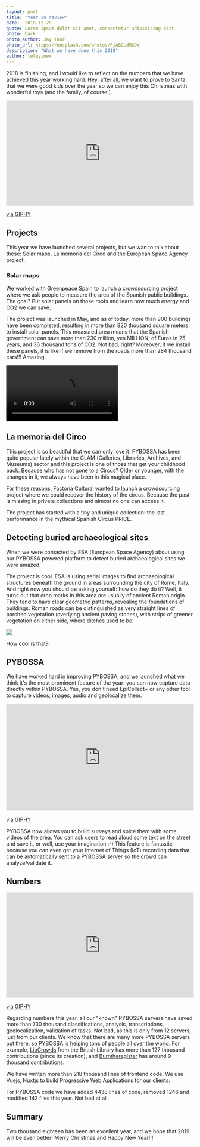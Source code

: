 ```yaml
---
layout: post
title: "Year in review"
date:  2018-12-20 
quote: Lorem ipsum dolor sit amet, consectetur adipisicing elit
photo: back
photo_author: Jay Toor
photo_url: https://unsplash.com/photos/PjABCLdM6DY
description: "What we have done this 2018"
author: teleyinex
---
```


2018 is finishing, and I would like to reflect on the numbers that we have achieved this year working hard. Hey, after all, we want to prove to Santa that we were good kids over the year so we can enjoy this Christmas with wonderful toys (and the family, of course!).

<div style="width:100%;height:0;padding-bottom:56%;position:relative;"><iframe src="https://giphy.com/embed/3ofT5EtPNBpIjC8jTy" width="100%" height="100%" style="position:absolute" frameBorder="0" class="giphy-embed" allowFullScreen></iframe></div><p><a href="https://giphy.com/gifs/filmeditor-will-ferrell-elf-3ofT5EtPNBpIjC8jTy">via GIPHY</a></p>

## Projects
This year we have launched several projects, but we wan to talk about these: Solar maps, La memoria del Circo and the European Space Agency project.

### Solar maps
We worked with Greenpeace Spain to launch a crowdsourcing project where we ask people to measure the area of the Spanish public buildings. The goal? Put solar panels on those roofs and learn how much energy and CO2 we can save. 

The project was launched in May, and as of today, more than 900 buildings have been completed, resulting in more than 820 thousand square meters to install solar panels. This measured area means that the Spanish government can save more than 230 million, yes MILLION, of Euros in 25 years, and 36 thousand tons of CO2. Not bad, right? Moreover, if we install these panels, it is like if we remove from the roads more than 284 thousand cars!!! Amazing.


<video controls style="max-width: 300px;" autoplay>
	<source src="{{site.cdn}}/assets/video/greenpeace.mp4" type="video/mp4">
</video>

## La memoria del Circo
This project is so beautiful that we can only love it. PYBOSSA has been quite popular lately within the GLAM (Galleries, Libraries, Archives, and Museums) sector and this project is one of those that get your childhood back. Because who has not gone to a Circus? Older or younger, with the changes in it, we always have been in this magical place. 

For these reasons, Factoría Cultural wanted to launch a crowdsourcing project where we could recover the history of the circus. Because the past is missing in private collections and almost no one can access it.

The project has started with a tiny and unique collection: the last performance in the mythical Spanish Circus PRICE. 

## Detecting buried archaeological sites
When we were contacted by ESA (European Space Agency) about using our PYBOSSA powered platform to detect buried archaeological sites we were amazed. 

The project is cool. ESA is using aerial images to find archaeological structures beneath the ground in areas surrounding the city of Rome, Italy. And right now you should be asking yourself: how do they do it? Well, it turns out that crop marks in this area are usually of ancient Roman origin. They tend to have clear geometric patterns, revealing the foundations of buildings. Roman roads can be distinguished as very straight lines of parched vegetation (overlying ancient paving stones), with strips of greener vegetation on either side, where ditches used to be.

<img src="https://raw.githubusercontent.com/ESA-PhiLab/pybossa-eo-browser-imagery-microtasking/master/data/CropMarkExamples.png"/>

How cool is that?!


## PYBOSSA
We have worked hard in improving PYBOSSA, and we launched what we think it's the most prominent feature of the year: you can now capture data directly within PYBOSSA. Yes, you don't need EpiCollect+ or any other tool to capture videos, images, audio and geolocalize them. 

<div style="width:100%;height:0;padding-bottom:57%;position:relative;"><iframe src="https://giphy.com/embed/WwCGttCAHbwMYsOnBz" width="100%" height="100%" style="position:absolute" frameBorder="0" class="giphy-embed" allowFullScreen></iframe></div><p><a href="https://giphy.com/gifs/WwCGttCAHbwMYsOnBz">via GIPHY</a></p>

PYBOSSA now allows you to build surveys and spice them with some videos of the area. You can ask users to read aloud some text on the street and save it, or well, use your imagination :-) This feature is fantastic because you can even get your Internet of Things (IoT) recording data that can be automatically sent to a PYBOSSA server so the crowd can analyze/validate it. 

## Numbers
<div style="width:100%;height:0;padding-bottom:56%;position:relative;"><iframe src="https://giphy.com/embed/ccQ8MSKkjHE2c" width="100%" height="100%" style="position:absolute" frameBorder="0" class="giphy-embed" allowFullScreen></iframe></div><p><a href="https://giphy.com/gifs/adventure-time-math-ccQ8MSKkjHE2c">via GIPHY</a></p>

Regarding numbers this year, all our "known" PYBOSSA servers have saved more than 730 thousand classifications, analysis, transcriptions, geolocalization, validation of tasks. Not bad, as this is only from 12 servers, just from our clients. We know that there are many more PYBOSSA servers out there, so PYBOSSA is helping tons of people all over the world. For example, [LibCrowds](https://www.libcrowds.com/) from the British Library has more than 127 thousand contributions (since its creation), and [Burntheregister](https://burntheregister.com/) has around 9 thousand contributions. 

We have written more than 218 thousand lines of frontend code. We use Vuejs, Nuxtjs to build Progressive Web Applications for our clients. 

For PYBOSSA code we have added 4438 lines of code, removed 1246 and modified 142 files this year. Not bad at all.

## Summary
Two thousand eighteen has been an excellent year, and we hope that 2019 will be even better! Merry Christmas and Happy New Year!!!
